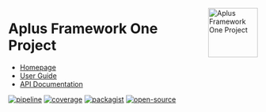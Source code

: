 <a href="https://gitlab.com/aplus-framework/projects/one"><img src="https://gitlab.com/aplus-framework/projects/one/-/raw/master/guide/image.png" alt="Aplus Framework One Project" align="right" width="100"></a>

# Aplus Framework One Project

- [Homepage](https://aplus-framework.com/packages/one)
- [User Guide](https://docs.aplus-framework.com/guides/projects/one/index.html)
- [API Documentation](https://docs.aplus-framework.com/packages/one.html)

[![pipeline](https://gitlab.com/aplus-framework/projects/one/badges/master/pipeline.svg)](https://gitlab.com/aplus-framework/projects/one/-/pipelines?scope=branches)
[![coverage](https://gitlab.com/aplus-framework/projects/one/badges/master/coverage.svg?job=test:php)](https://aplus-framework.gitlab.io/projects/one/coverage/)
[![packagist](https://img.shields.io/packagist/v/aplus/one)](https://packagist.org/packages/aplus/one)
[![open-source](https://img.shields.io/badge/open--source-sponsor-magenta)](https://aplus-framework.com/sponsor)
